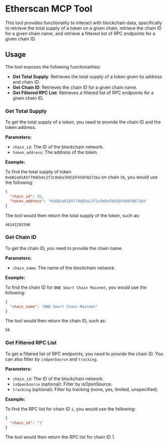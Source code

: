 # Etherscan MCP Tool

This tool provides functionality to interact with blockchain data, specifically to retrieve the total supply of a token on a given chain, retrieve the chain ID for a given chain name, and retrieve a filtered list of RPC endpoints for a given chain ID.

## Usage

The tool exposes the following functionalities:

-   **Get Total Supply**: Retrieves the total supply of a token given its address and chain ID.
-   **Get Chain ID**: Retrieves the chain ID for a given chain name.
-   **Get Filtered RPC List**: Retrieves a filtered list of RPC endpoints for a given chain ID.

### Get Total Supply

To get the total supply of a token, you need to provide the chain ID and the token address.

**Parameters:**

-   `chain_id`: The ID of the blockchain network.
-   `token_address`: The address of the token.

**Example:**

To find the total supply of token `0x6B2a01A5f79dEb4c2f3c0eDa7b01DF456FbD726a` on chain `56`, you would use the following:

```json
{
  "chain_id": 56,
  "token_address": "0x6B2a01A5f79dEb4c2f3c0eDa7b01DF456FbD726a"
}
```

The tool would then return the total supply of the token, such as:

```
46141292590
```

### Get Chain ID

To get the chain ID, you need to provide the chain name.

**Parameters:**

-   `chain_name`: The name of the blockchain network.

**Example:**

To find the chain ID for `BNB Smart Chain Mainnet`, you would use the following:

```json
{
  "chain_name": "BNB Smart Chain Mainnet"
}
```

The tool would then return the chain ID, such as:

```
56
```

### Get Filtered RPC List

To get a filtered list of RPC endpoints, you need to provide the chain ID. You can also filter by `isOpenSource` and `tracking`.

**Parameters:**

-   `chain_id`: The ID of the blockchain network.
-   `isOpenSource` (optional): Filter by isOpenSource.
-   `tracking` (optional): Filter by tracking (none, yes, limited, unspecified).

**Example:**

To find the RPC list for chain ID `1`, you would use the following:

```json
{
  "chain_id": "1"
}
```

The tool would then return the RPC list for chain ID 1.


